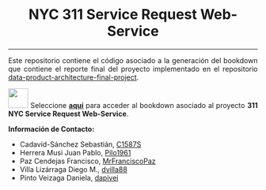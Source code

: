 <div align="center">

# NYC 311 Service Request Web-Service

</div>

***

<div align="justify">

Este repositorio contiene el código asociado a la generación del bookdown que contiene el reporte final del proyecto implementado en el repositorio [data-product-architecture-final-project](https://github.com/dapivei/data-product-architecture-final-project).


<image width="40" height="40" src="./images/select_sign.png"> Seleccione **[aquí](https://dapivei.github.io/nyc-311-sr-bookdown/)** para acceder al bookdown asociado al proyecto **311 NYC Service Request Web-Service**.



**Información de Contacto:**

- Cadavid-Sánchez Sebastián, [C1587S](https://github.com/C1587S)
- Herrera Musi Juan Pablo, [Pilo1961](https://github.com/Pilo1961)
- Paz Cendejas Francisco, [MrFranciscoPaz](https://github.com/MrFranciscoPaz)
- Villa Lizárraga Diego M., [dvilla88](https://github.com/dvilla88)
- Pinto Veizaga Daniela, [dapivei](https://github.com/dapivei)

</div>
